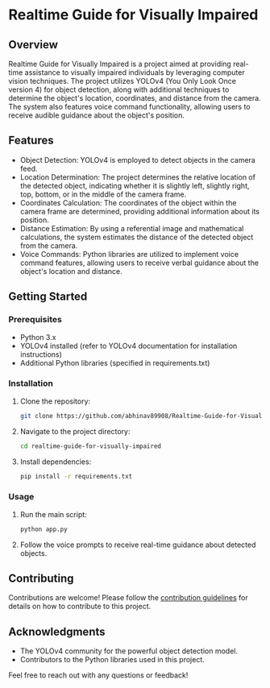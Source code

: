 # Realtime Guide for Visually Impaired

## Overview

Realtime Guide for Visually Impaired is a project aimed at providing real-time assistance to visually impaired individuals by leveraging computer vision techniques. The project utilizes YOLOv4 (You Only Look Once version 4) for object detection, along with additional techniques to determine the object's location, coordinates, and distance from the camera. The system also features voice command functionality, allowing users to receive audible guidance about the object's position.

## Features

- Object Detection: YOLOv4 is employed to detect objects in the camera feed.
- Location Determination: The project determines the relative location of the detected object, indicating whether it is slightly left, slightly right, top, bottom, or in the middle of the camera frame.
- Coordinates Calculation: The coordinates of the object within the camera frame are determined, providing additional information about its position.
- Distance Estimation: By using a referential image and mathematical calculations, the system estimates the distance of the detected object from the camera.
- Voice Commands: Python libraries are utilized to implement voice command features, allowing users to receive verbal guidance about the object's location and distance.

## Getting Started

### Prerequisites

- Python 3.x
- YOLOv4 installed (refer to YOLOv4 documentation for installation instructions)
- Additional Python libraries (specified in requirements.txt)

### Installation

1. Clone the repository:

    ```bash
    git clone https://github.com/abhinav89908/Realtime-Guide-for-Visually-Impaired.git
    ```

2. Navigate to the project directory:

    ```bash
    cd realtime-guide-for-visually-impaired
    ```

3. Install dependencies:

    ```bash
    pip install -r requirements.txt
    ```

### Usage

1. Run the main script:

    ```bash
    python app.py
    ```

2. Follow the voice prompts to receive real-time guidance about detected objects.

## Contributing

Contributions are welcome! Please follow the [contribution guidelines](CONTRIBUTING.md) for details on how to contribute to this project.

## Acknowledgments

- The YOLOv4 community for the powerful object detection model.
- Contributors to the Python libraries used in this project.

Feel free to reach out with any questions or feedback!
